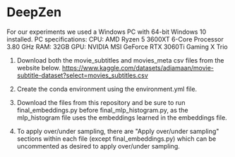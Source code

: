 # DeepZen

For our experiments we used a Windows PC with 64-bit Windows 10 installed.
PC specifications:
CPU: AMD Ryzen 5 3600XT 6-Core Processor               3.80 GHz
RAM: 32GB
GPU: NVIDIA MSI GeForce RTX 3060Ti Gaming X Trio 


1) Download both the movie_subtitles and movies_meta csv files from the website below.
https://www.kaggle.com/datasets/adiamaan/movie-subtitle-dataset?select=movies_subtitles.csv

2) Create the conda environment using the environment.yml file.

3) Download the files from this repository and be sure to run final_embeddings.py before final_mlp_histogram.py, as the mlp_histogram file uses the embeddings learned in the embeddings file.

4) To apply over/under sampling, there are "Apply over/under sampling" sections within each file (except final_embeddings.py) which can be uncommented as desired to apply over/under sampling.
